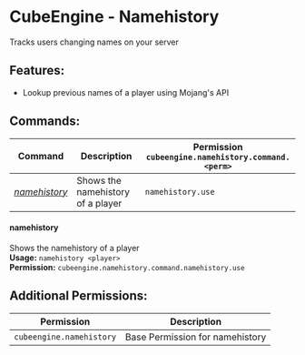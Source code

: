 # CubeEngine - Namehistory
Tracks users changing names on your server

## Features:
 - Lookup previous names of a player using Mojang's API

## Commands:
| Command | Description | Permission<br>`cubeengine.namehistory.command.<perm>` |
| --- | --- | --- |
| [*namehistory*](#namehistory) | Shows the namehistory of a player | `namehistory.use` |

#### namehistory  
Shows the namehistory of a player  
**Usage:** `namehistory <player>`  
**Permission:** `cubeengine.namehistory.command.namehistory.use`  
  

## Additional Permissions:

| Permission | Description |
| --- | --- |
| `cubeengine.namehistory` | Base Permission for namehistory |